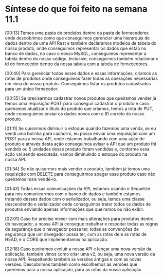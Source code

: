 
# Síntese do que foi feito na semana 11.1

[00:13] Temos uma pasta de produtos dentro da pasta de fornecedores onde descobrimos como que conseguimos gerenciar uma hierarquia de dados dentro de uma API Rest e também declaramos modelos de tabela do nosso produto, onde conseguimos representar os dados que estão no banco de dados, no caso o nosso MySQL, conseguimos representar a tabela dentro do nosso código. Inclusive, conseguimos também relacionar o id do fornecedor dentro da nossa tabela com a tabela de fornecedores.

[00:40] Para gerenciar todos esses dados e essas informações, criamos as rotas de produtos onde conseguimos fazer todas as operações necessárias em cima do nosso produto. Conseguimos listar os produtos cadastrados para um único fornecedor.

[00:55] Se precisarmos cadastrar novos produtos que queiramos vender já temos uma requisição POST para conseguir cadastrar o produto e caso queiramos atualizar o título do produto que criamos, temos a rota de PUT, onde conseguimos enviar os dados novos com o ID correto do nosso produto.

[01:11] Se quisermos diminuir o estoque quando fazemos uma venda, se eu vendi uma bolinha para cachorro, eu posso enviar uma requisição com um POST para a nossa API, onde estamos trabalhando com uma ação de produto e através desta ação conseguimos avisar a API que um produto foi vendido ou 5 unidades desse produto foram vendidas e, conforme essa ação vai sendo executada, vamos diminuindo o estoque do produto na nossa API.

[01:34] Se não quisermos mais vender o produto, também já temos uma requisição com DELETE para conseguirmos apagar esse produto caso não queiramos mais vendê-lo.

[01:43] Todas essas comunicações da API, estamos usando o Sequelize para nos comunicarmos com o banco de dados e também estamos tratando desses dados com o serializador, ou seja, temos uma classe descendendo o serializador onde conseguimos tratar todos os dados de produtos enviando apenas informações que queiramos ou não exibir.

[02:01] Caso for preciso mexer com mais alterações para produtos dentro do navegador, a nossa API já consegue trabalhar e respeitar todas as regras de segurança que o navegador possa ter, todas as convenções de segurança que um navegador possa ter, com as rotas de e as rotas de HEAD, e o CORS que implementamos na aplicação.

[02:18] Caso queiramos evoluir a nossa API e lançar uma nova versão da aplicação, também vimos como criar uma v2, ou seja, uma nova versão da nossa API. Respeitando também as versões antigas e com as novas versões. Descobrimos também como escolhemos as versões que queremos para a nossa aplicação, para as rotas da nossa aplicação.